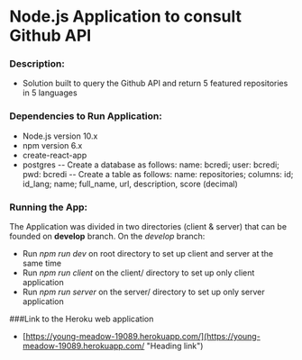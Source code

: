 
# Node.js Application to consult Github API

### Description:
- Solution built to query the Github API and return 5 featured repositories in 5 languages

### Dependencies to Run Application:

- Node.js version 10.x
- npm version 6.x
- create-react-app 
- postgres
	-- Create a database as follows:
		name: bcredi;
		user: bcredi;
		pwd: bcredi
	-- Create a table as follows:
		name: repositories;
		columns:
			id;
			id_lang;
			name;
			full_name,
			url,
			description,
			score (decimal)


### Running the App:
The Application was divided in two directories (client & server) that can be founded on **develop** branch.
On the *develop* branch:
- Run *npm run dev* on root directory to set up client and server at the same time
- Run *npm run client* on the client/ directory to set up only client application
- Run *npm run server* on the server/ directory to set up only server application

###Link to the Heroku web application 
- [https://young-meadow-19089.herokuapp.com/](https://young-meadow-19089.herokuapp.com/ "Heading link")
